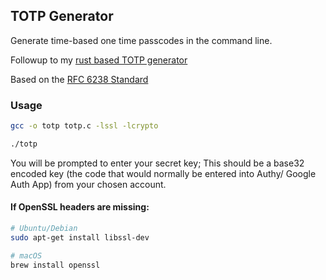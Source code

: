 ## TOTP Generator

Generate time-based one time passcodes in the command line.

Followup to my [rust based TOTP generator](https://github.com/ryansereno/rust-TOTP)

Based on the [RFC 6238 Standard](https://www.rfc-editor.org/rfc/rfc6238#page-9)

### Usage

```bash
gcc -o totp totp.c -lssl -lcrypto
```
```bash
./totp
```

You will be prompted to enter your secret key;
This should be a base32 encoded key (the code that would normally be entered into Authy/ Google Auth App) from your chosen account.

#### If OpenSSL headers are missing:
```bash
# Ubuntu/Debian
sudo apt-get install libssl-dev

# macOS 
brew install openssl
```


